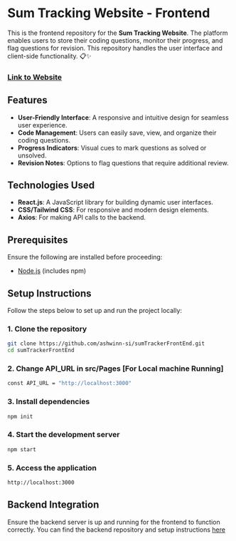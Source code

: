 # Sum Tracking Website - Frontend

This is the frontend repository for the **Sum Tracking Website**. The platform enables users to store their coding questions, monitor their progress, and flag questions for revision. This repository handles the user interface and client-side functionality. 📋✨

### [Link to Website](https://sum-tracker-ash.vercel.app/)

## Features

- **User-Friendly Interface**: A responsive and intuitive design for seamless user experience.
- **Code Management**: Users can easily save, view, and organize their coding questions.
- **Progress Indicators**: Visual cues to mark questions as solved or unsolved.
- **Revision Notes**: Options to flag questions that require additional review.

## Technologies Used

- **React.js**: A JavaScript library for building dynamic user interfaces.
- **CSS/Tailwind CSS**: For responsive and modern design elements.
- **Axios**: For making API calls to the backend.

## Prerequisites

Ensure the following are installed before proceeding:

- [Node.js](https://nodejs.org/) (includes npm)

## Setup Instructions

Follow the steps below to set up and run the project locally:

### 1. Clone the repository

```bash
git clone https://github.com/ashwinn-si/sumTrackerFrontEnd.git
cd sumTrackerFrontEnd
```

### 2. Change API_URL in src/Pages [For Local machine Running]


```bash
const API_URL = "http://localhost:3000"
```

### 3. Install dependencies

```bash
npm init
```

### 4. Start the development server

```bash
npm start
```

### 5. Access the application

```bash
http://localhost:3000
```

## Backend Integration
Ensure the backend server is up and running for the frontend to function correctly. You can find the backend repository and setup instructions [here](https://github.com/ashwinn-si/sumTrackerBackEnd)
